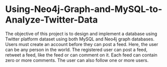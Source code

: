 # Using-Neo4j-Graph-and-MySQL-to-Analyze-Twitter-Data
The objective of this project is to design and implement a database using Twitter platform dataset using both MySQL and Neo4j graph databases. 
Users must create an account before they can post a feed. Here, the user can be any person in the world. The registered user can post a feed, retweet a feed, like the feed or can comment on it. Each feed can contain zero or more comments. The user can also follow one or more users.
